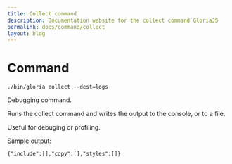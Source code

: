 ```yaml
---
title: Collect command
description: Documentation website for the collect command GloriaJS
permalink: docs/command/collect
layout: blog
---
```


# Command

```
./bin/gloria collect --dest=logs
```

Debugging command.

Runs the collect command and writes the output to the console, or to a file.

Useful for debuging or profiling.

Sample output:

```
{"include":[],"copy":[],"styles":[]}
```
